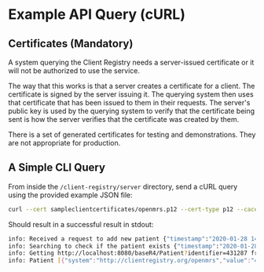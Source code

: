 # Example API Query (cURL)

## Certificates (Mandatory)

A system querying the Client Registry needs a server-issued certificate or it will not be authorized to use the service.

The way that this works is that a server creates a certificate for a client. The certificate is signed by the server issuing it. The querying system then uses that certificate that has been issued to them in their requests. The server's public key is used by the querying system to verify that the certificate being sent is how the server verifies that the certificate was created by them.

There is a set of generated certificates for testing and demonstrations. They are not appropriate for production.

## A Simple CLI Query

From inside the `/client-registry/server` directory, send a cURL query using the provided example JSON file:

```sh
curl --cert sampleclientcertificates/openmrs.p12 --cert-type p12 --cacert certificates/server_cert.pem -d @../DemoData/patient1_openmrs.json -H "Content-Type: application/json" -XPOST https://localhost:3000/fhir/Patient
```

Should result in a successful result in stdout:
```sh
info: Received a request to add new patient {"timestamp":"2020-01-28 14:29:20"}
info: Searching to check if the patient exists {"timestamp":"2020-01-28 14:29:20"}
info: Getting http://localhost:8080/baseR4/Patient?identifier=431287 from server {"timestamp":"2020-01-28 14:29:20"}
info: Patient [{"system":"http://clientregistry.org/openmrs","value":"431287"},{"system":"http://system1.org","value":"12349","period":{"start":"2001-05-06"},"assigner":{"display":"test Org"}}] doesnt exist, adding to the database {"timestamp":"2020-01-28 14:29:20"}
```
